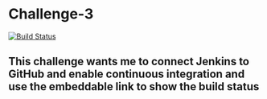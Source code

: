 # Challenge-3
[![Build Status](http://40.118.24.31/buildStatus/icon?job=Challenge-3)](http://40.118.24.31/job/Challenge-3/)
## This challenge wants me to connect Jenkins to GitHub and enable continuous integration and use the embeddable link to show the build status
